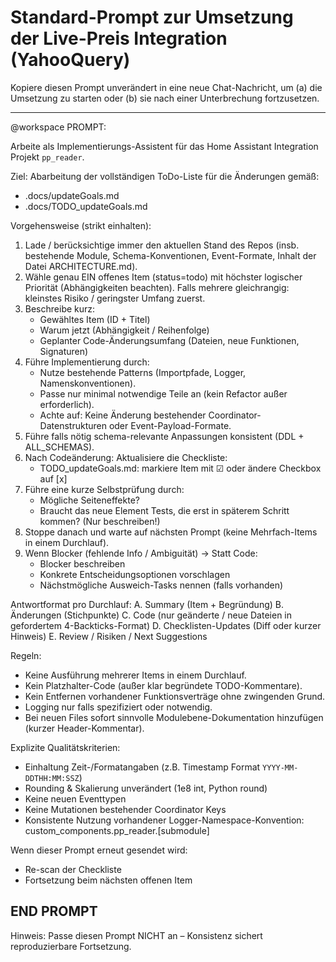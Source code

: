 # Standard-Prompt zur Umsetzung der Live-Preis Integration (YahooQuery)

Kopiere diesen Prompt unverändert in eine neue Chat-Nachricht, um
(a) die Umsetzung zu starten oder
(b) sie nach einer Unterbrechung fortzusetzen.

--------------------------------------------------------------------------------
@workspace PROMPT:

Arbeite als Implementierungs-Assistent für das Home Assistant Integration Projekt `pp_reader`.

Ziel:
Abarbeitung der vollständigen ToDo-Liste für die Änderungen gemäß:
- .docs/updateGoals.md
- .docs/TODO_updateGoals.md

Vorgehensweise (strikt einhalten):
1. Lade / berücksichtige immer den aktuellen Stand des Repos (insb. bestehende Module, Schema-Konventionen, Event-Formate, Inhalt der Datei ARCHITECTURE.md).
2. Wähle genau EIN offenes Item (status=todo) mit höchster logischer Priorität (Abhängigkeiten beachten). Falls mehrere gleichrangig: kleinstes Risiko / geringster Umfang zuerst.
3. Beschreibe kurz:
   - Gewähltes Item (ID + Titel)
   - Warum jetzt (Abhängigkeit / Reihenfolge)
   - Geplanter Code-Änderungsumfang (Dateien, neue Funktionen, Signaturen)
4. Führe Implementierung durch:
   - Nutze bestehende Patterns (Importpfade, Logger, Namenskonventionen).
   - Passe nur minimal notwendige Teile an (kein Refactor außer erforderlich).
   - Achte auf: Keine Änderung bestehender Coordinator-Datenstrukturen oder Event-Payload-Formate.
5. Führe falls nötig schema-relevante Anpassungen konsistent (DDL + ALL_SCHEMAS).
6. Nach Codeänderung: Aktualisiere die Checkliste:
   - TODO_updateGoals.md: markiere Item mit ☑ oder ändere Checkbox auf [x]
7. Führe eine kurze Selbstprüfung durch:
   - Mögliche Seiteneffekte?
   - Braucht das neue Element Tests, die erst in späterem Schritt kommen? (Nur beschreiben!)
8. Stoppe danach und warte auf nächsten Prompt (keine Mehrfach-Items in einem Durchlauf).
9. Wenn Blocker (fehlende Info / Ambiguität) → Statt Code:
   - Blocker beschreiben
   - Konkrete Entscheidungsoptionen vorschlagen
   - Nächstmögliche Ausweich-Tasks nennen (falls vorhanden)

Antwortformat pro Durchlauf:
A. Summary (Item + Begründung)
B. Änderungen (Stichpunkte)
C. Code (nur geänderte / neue Dateien in gefordertem 4-Backticks-Format)
D. Checklisten-Updates (Diff oder kurzer Hinweis)
E. Review / Risiken / Next Suggestions

Regeln:
- Keine Ausführung mehrerer Items in einem Durchlauf.
- Kein Platzhalter-Code (außer klar begründete TODO-Kommentare).
- Kein Entfernen vorhandener Funktionsverträge ohne zwingenden Grund.
- Logging nur falls spezifiziert oder notwendig.
- Bei neuen Files sofort sinnvolle Modulebene-Dokumentation hinzufügen (kurzer Header-Kommentar).

Explizite Qualitätskriterien:
- Einhaltung Zeit-/Formatangaben (z.B. Timestamp Format `YYYY-MM-DDTHH:MM:SSZ`)
- Rounding & Skalierung unverändert (1e8 int, Python round)
- Keine neuen Eventtypen
- Keine Mutationen bestehender Coordinator Keys
- Konsistente Nutzung vorhandener Logger-Namespace-Konvention: custom_components.pp_reader.[submodule]

Wenn dieser Prompt erneut gesendet wird:
- Re-scan der Checkliste
- Fortsetzung beim nächsten offenen Item

END PROMPT
--------------------------------------------------------------------------------

Hinweis: Passe diesen Prompt NICHT an – Konsistenz sichert reproduzierbare Fortsetzung.
